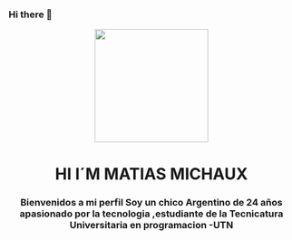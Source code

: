 ### Hi there 👋

<div id="header" align="center">
    <img src="https://media.giphy.com/media/v1.Y2lkPTc5MGI3NjExMzU4N2JiMWMxOTVkOTRiM2JjMmU0MTMzMmU4Y2QwZGY0MWQxNDE0MCZjdD1n/l0HlNaQ6gWfllcjDO/giphy.gif" width="200">
    <h1 align="center">HI I´M MATIAS MICHAUX</h1>
    <H3 align="center"> Bienvenidos a mi perfil Soy un chico Argentino de 24 años apasionado por la tecnologia ,estudiante de la Tecnicatura 
        Universitaria en programacion -UTN
    </H3>

</div>
